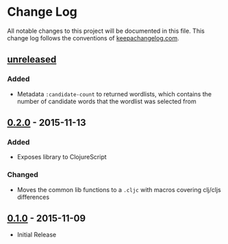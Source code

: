 # Change Log
All notable changes to this project will be documented in this file. This change
log follows the conventions of [keepachangelog.com](http://keepachangelog.com/).

## [unreleased][]
### Added
- Metadata `:candidate-count` to returned wordlists, which contains the number
  of candidate words that the wordlist was selected from

## [0.2.0][] - 2015-11-13
### Added
- Exposes library to ClojureScript

### Changed
- Moves the common lib functions to a `.cljc` with macros covering clj/cljs
  differences


## [0.1.0][] - 2015-11-09
- Initial Release

[unreleased]: https://github.com/fardog/hazard/compare/0.2.0...HEAD
[0.2.0]: https://github.com/fardog/hazard/releases/tag/0.1.0...0.2.0
[0.1.0]: https://github.com/fardog/hazard/releases/tag/0.1.0
